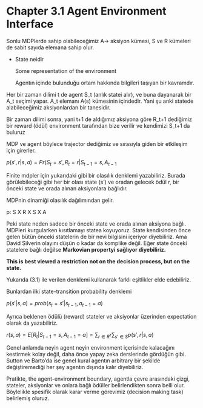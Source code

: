 # Chapter 3.1 Agent Environment Interface

Sonlu MDPlerde sahip olabileceğimiz A→ aksiyon kümesi, S ve R kümeleri de sabit sayıda elemana sahip olur.

- State neidir
    
    Some representation of the environment
    
    Agentın içinde bulunduğu ortam hakkında bilgileri taşıyan bir kavramdır.
    

Her bir zaman dilimi t de agent S_t (anlık statei alır), ve buna dayanarak bir A_t seçimi yapar. A_t elemanı A(s) kümesinin içindedir. Yani şu anki statede alabileceğimiz aksiyonlardan bir tanesidir.

Bir zaman dilimi sonra, yani t+1 de aldığımız aksiyona göre R_t+1 dediğimiz bir reward (ödül) environment tarafından bize verilir ve kendimizi S_t+1 da buluruz

MDP ve agent böylece trajector dediğimiz ve sırasıyla giden bir etkileşim için girerler.

$p(s', r| s, a) = Pr(S_t = s', R_t = r | S_{t-1}=s, A_{t-1}$

Finite mdpler için yukarıdaki gibi bir olasılık denklemi yazabiliriz. Burada görülebileceği gibi her bir olası state (s’) ve oradan gelecek ödül r, bir önceki state ve orada alınan aksiyonlara bağlıdır.

MDPnin dinamiği olasılık dağılımından gelir.

p: S X R X S X A 

Peki state neden sadece bir önceki state ve orada alınan aksiyona bağlı. MDPleri kurgularken kısıtlamayı statea koyuyoruz. State kendisinden önce gelen bütün önceki statelerin de bir nevi bilgisini içeriyor diyebiliriz. Ama David Silverin olayını düşün o kadar da komplike değil. Eğer state önceki statelere bağlı değilse ******************************Markovian propertyi sağlıyor diyebiliriz.******************************

******************This is best viewed a restriction not on the decision process, but on the state.****************** 

Yukarıda (3.1) ile verilen denklemi kullanarak farklı eşitlikler elde edebiliriz.

Bunlardan ilki state-transition probability denklemi

$p(s' | s,a) = prob(s_t = s' | s_{t-1}, a_{t-1} = a)$

Ayrıca beklenen ödülü (reward) stateler ve aksiyonlar üzerinden expectation olarak da yazabiliriz.

$r(s,a) = E[ R_t | S_{t-1} = s, A_{t-1} = a] = \sum_{r\in R} r \sum_{s'\in S}p(s', r|s,a)$

Genel anlamda neyin agent neyin environment içerisinde kalacağını kestirmek kolay değil, daha önce yapay zeka derslerinde gördüğün gibi. Sutton ve Barto’da ise genel kural agentın arbitrary bir şekilde değiştiremediği her şey agentın dışında kalır diyebiliriz.  

Pratikte, the agent-environment boundary, agentla çevre arasındaki çizgi, stateler, aksiyonlar ve onlara bağlı ödüller belirlendikten sonra belli olur. Böylelikle spesifik olarak karar verme görevimiz (decision making task) belirlemiş oluruz.